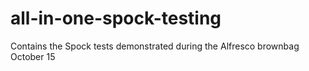 # all-in-one-spock-testing
Contains the Spock tests demonstrated during the Alfresco brownbag October 15
